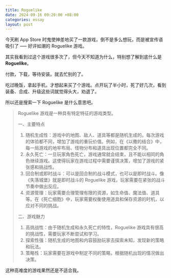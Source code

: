 ```yaml
---
title: Roguelike
date: 2024-09-16 09:20:00 +08:00
categories: essay
layout: post
---
```

今天刷 App Store 时鬼使神差地买了一款游戏，倒不是多么想玩，而是被宣传语吸引了 —– 好评如潮的 Roguelike 游戏。

其实我看到过这个游戏很多次了，但今天不知道为什么，特别想了解到底什么是 **Roguelike**。

付款，下载，等待安装。就去忙别的了。

吃过晚饭，拿起手机，才想起来买了个游戏。点开玩了半小时，死了好几次，看到装备、合成、升级这些词就觉得头大，劝退了。

所以还是搜索一下 Roguelike 是什么意思吧。

> Roguelike 游戏是一种具有特定特征的游戏类型。
> 
> 一、主要特点
> 
> 1. 随机生成性：游戏中的地图、敌人、道具等都是随机生成的。每次游戏的体验都不同，增加了游戏的重玩价值。例如，在《以撒的结合》中，每一局游戏的地牢布局、怪物分布和道具出现位置都完全不同。
> 2. 永久死亡：一旦玩家角色死亡，游戏通常就会结束，且不能以相同的角色继续游戏。这使得玩家在游戏过程中需要谨慎决策，增加了游戏的紧张感和挑战性。
> 3. 回合制或即时战斗：可以是回合制的战斗模式，也可以是即时战斗。像《失落城堡》就是即时战斗的 Roguelike 游戏，玩家需要在紧张的战斗节奏中做出反应。
> 4. 资源管理：玩家需要合理管理有限的资源，如生命值、魔法值、道具等。在《死亡细胞》中，玩家需要权衡使用道具和保存资源的时机，以应对不同的挑战。
> 
> 二、游戏魅力
> 
> 1. 高挑战性：由于随机生成和永久死亡的特性，Roguelike 游戏具有很高的挑战性，需要玩家不断尝试和学习。
> 2. 探索性强：随机生成的地图和内容鼓励玩家去探索未知，发现新的策略和玩法。
> 3. 策略性：玩家需要在游戏中制定不同的策略，根据随机出现的情况做出决策。

这种高难度的游戏果然还是不适合我。

